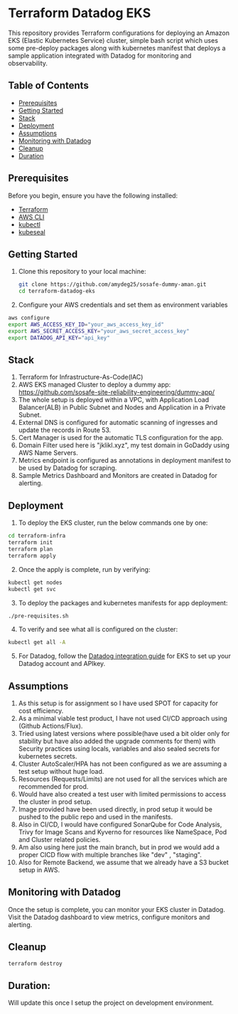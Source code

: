 # Terraform Datadog EKS

This repository provides Terraform configurations for deploying an Amazon EKS (Elastic Kubernetes Service) cluster, simple bash script which uses some pre-deploy packages along with kubernetes manifest that deploys a sample application integrated with Datadog for monitoring and observability.

## Table of Contents

- [Prerequisites](#prerequisites)
- [Getting Started](#getting-started)
- [Stack](stack)
- [Deployment](#deployment)
- [Assumptions](assumptions)
- [Monitoring with Datadog](#monitoring-with-datadog)
- [Cleanup](#cleanup)
- [Duration](#duration)


## Prerequisites

Before you begin, ensure you have the following installed:

- [Terraform](https://www.terraform.io/downloads.html) 
- [AWS CLI](https://aws.amazon.com/cli/)
- [kubectl](https://kubernetes.io/docs/tasks/tools/install-kubectl/) 
- [kubeseal](https://docs.coreweave.com/coreweave-kubernetes/sealed-secrets)

## Getting Started

1. Clone this repository to your local machine:

   ```bash
   git clone https://github.com/amydeg25/sosafe-dummy-aman.git
   cd terraform-datadog-eks
   ```

2. Configure your AWS credentials and set them as environment variables

  ```bash
  aws configure
  export AWS_ACCESS_KEY_ID="your_aws_access_key_id"
  export AWS_SECRET_ACCESS_KEY="your_aws_secret_access_key"
  export DATADOG_API_KEY="api_key"
  ```

## Stack

1. Terraform for Infrastructure-As-Code(IAC)
2. AWS EKS managed Cluster to deploy a dummy app: 
https://github.com/sosafe-site-reliability-engineering/dummy-app/ 
3. The whole setup is deployed within a VPC, with Application Load Balancer(ALB) in Public Subnet and Nodes and Application in a Private Subnet.
4. External DNS is configured for automatic scanning of ingresses and update the records in Route 53.
5. Cert Manager is used for the automatic TLS configuration for the app.
6. Domain Filter used here is "jklikl.xyz", my test domain in GoDaddy using AWS Name Servers.
7. Metrics endpoint is configured as annotations in deployment manifest to be used by Datadog for scraping.
8. Sample Metrics Dashboard and Monitors are created in Datadog for alerting.

## Deployment 

1. To deploy the EKS cluster, run the below commands one by one:

  ```bash
  cd terraform-infra
  terraform init
  terraform plan
  terraform apply 
  ```

2. Once the apply is complete, run by verifying:
  
  ```bash
  kubectl get nodes
  kubectl get svc
  ```

3. To deploy the packages and kubernetes manifests for app deployment:

  ```bash
  ./pre-requisites.sh
  ```
4. To verify and see what all is configured on the cluster:

  ```bash
  kubectl get all -A
  ``` 
5. For Datadog, follow the [Datadog integration guide](https://docs.datadoghq.com/getting_started/integrations/) for EKS to set up your Datadog account and APIkey.

## Assumptions

1. As this setup is for assignment so I have used SPOT for capacity for cost efficiency.
2. As a minimal viable test product, I have not used CI/CD approach using (Github Actions/Flux).
3. Tried using latest versions where possible(have used a bit older only for stability but have also added the upgrade comments for them) with Security practices using locals, variables and also sealed secrets for kubernetes secrets.
4. Cluster AutoScaler/HPA has not been configured as we are assuming a test setup without huge load.
5. Resources (Requests/Limits) are not used for all the services which are recommended for prod.
6. Would have also created a test user with limited permissions to access the cluster in prod setup.
7. Image provided have been used directly, in prod setup it would be pushed to the public repo and used in the manifests.
8. Also in CI/CD, I would have configured SonarQube for Code Analysis, Trivy for Image Scans and Kyverno for resources like NameSpace, Pod and Cluster related policies.
9. Am also using here just the main branch, but in prod we would add a proper CICD flow with multiple branches like "dev" , "staging".
10. Also for Remote Backend, we assume that we already have a S3 bucket setup in AWS.

## Monitoring with Datadog

Once the setup is complete, you can monitor your EKS cluster in Datadog. 
Visit the Datadog dashboard to view metrics, configure monitors and alerting.

## Cleanup

  ```bash 
  terraform destroy 
  ```

## Duration: 

Will update this once I setup the project on development environment.
